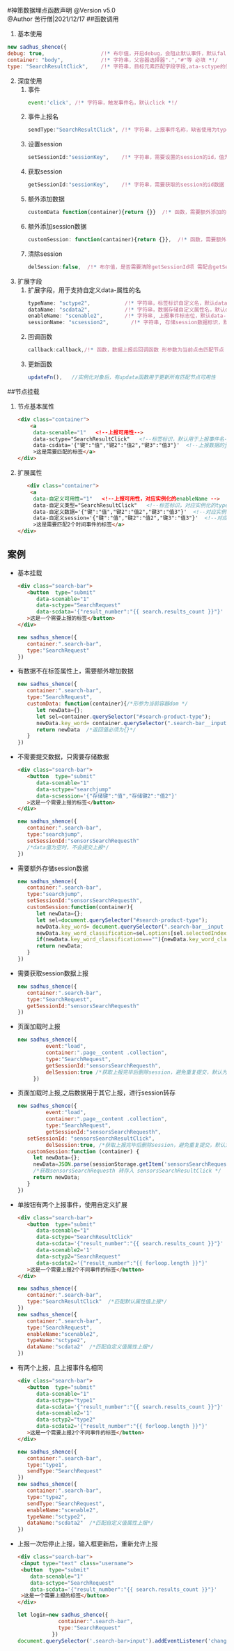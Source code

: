 #神策数据埋点函数声明
@Version  v5.0  
@Author   苦行僧|2021/12/17
##函数调用
1. 基本使用
```javascript
new sadhus_shence({
debug: true,                  /!* 布尔值，开启debug，会阻止默认事件，默认false *!/
container: "body",            /!* 字符串，父容器选择器".","#"等 必填 *!/
type: "SearchResultClick",    /!* 字符串，目标元素匹配字段字段,ata-sctype的值,默认使用此值做为事件名*!/
```
2. 深度使用  
   1. 事件  
      ```javascript
      event:'click', /!* 字符串，触发事件名，默认click *!/
      ```
   2. 事件上报名  
      ```javascript  
      sendType:"SearchResultClick", /!* 字符串，上报事件名称，缺省使用为type值 *!/
      ```
   3. 设置session  
      ```javascript  
      setSessionId:"sessionKey",    /!* 字符串，需要设置的session的id，值为data-scsession的值 *!/
      ```
   4. 获取session  
      ```javascript
      getSessionId:"sessionKey",    /!* 字符串，需要获取的session的id数据 *!/
      ```  
   5. 额外添加数据  
        ```javascript
        customData function(container){return {}}  /!* 函数，需要额外添加的参数，函数需要返回一个对象 *!/
        ```
   6. 额外添加session数据 
      ```javascript
      customSession: function(cantainer){return {}},  /!* 函数，需要额外添加的session数据，函数需要返回一个对象 *!/
      ```  
   7. 清除session  
      ```javascript
      delSession:false,  /!* 布尔值，是否需要清除getSessionId项 需配合getSessionId使用*!/
      ```
3. 扩展字段  
   1. 扩展字段，用于支持自定义data-属性的名
      ```javascript
      typeName: "sctype2",           /!* 字符串，标签标识自定义名，默认data-sctype *!/
      dataName: "scdata2",           /!* 字符串，数据存储自定义属性名，默认data-scdata *!/
      enableName: "scenable2",       /!* 字符串, 上报事件标志位，默认data-scenable *!/
      sessionName: "scsession2",       /!* 字符串, 存储session数据标识，默认data-scssion *!/
      ```  
   2. 回调函数  
      ```javascript
      callback:callback,/!* 函数，数据上报后回调函数 形参数为当前点击匹配节点 *!/
      ```  
   3. 更新函数  
      ```javascript
      updateFn(),   //实例化对象后，有updata函数用于更新所有匹配节点可用性
      ```
##节点挂载  
1. 节点基本属性  
   ```html
   <div class="container">
       <a
        data-scenable="1"   <!--上报可用性-->
        data-sctype="SearchResultClick"   <!--标签标识，默认用于上报事件名-->
        data-csdata='{"键":"值","键2":"值2","键3":"值3"}'  <!--上报数据的json字符串-->
        >这是需要匹配的标签</a>  
   </div>
   ```
2. 扩展属性  
   ```html
      <div class="container">
       <a
        data-自定义可用性="1"   <!--上报可用性，对应实例化的enableName -->
        data-自定义类型="SearchResultClick"   <!--标签标识，对应实例化的typeName-->
        data-自定义数据='{"键":"值","键2":"值2","键3":"值3"}'  <!--对应实例化的dataName-->
        data-自定义session='{"键":"值","键2":"值2","键3":"值3"}'  <!--对应实例化的sessionName-->
        >这是需要匹配2个时间事件的标签</a>  
   </div>
   ```
   
    

## 案例  
+ 基本挂载
   ```html
   <div class="search-bar">
      <button  type="submit"
         data-scenable="1"
         data-sctype="SearchRequest"
         data-scdata='{"result_number":"{{ search.results_count }}"}'
      >这是一个需要上报的标签</button>
   </div>
   ```
   ```javascript
   new sadhus_shence({
      container:".search-bar",
      type:"SearchRequest"
   })
   ```
+ 有数据不在标签属性上，需要额外增加数据
   ```javascript
   new sadhus_shence({
      container:".search-bar",
      type:"SearchRequest",
      customData: function(container){/*形参为当前容器dom */
         let newData={};
         let sel=container.querySelector("#search-product-type");
         newData.key_word= container.querySelector(".search-bar__input ").value;
         return newData  /*返回值必须为{}*/
      }
   })
   ```
+ 不需要提交数据，只需要存储数据
   ```html
   <div class="search-bar">
      <button  type="submit"
         data-scenable="1"
         data-sctype="searchjump"
         data-scsession='{"存储键":"值","存储键2":"值2"}'      
      >这是一个需要上报的标签</button>
   </div>
   ```
   ```javascript
   new sadhus_shence({
      container:".search-bar",
      type:"searchjump",
      setSessionId:"sensorsSearchRequesth"
      /*data值为空时，不会提交上报*/
   })
   ```
+ 需要额外存储session数据
   ```javascript
   new sadhus_shence({
      container:".search-bar",
      type:"searchjump",
      setSessionId:"sensorsSearchRequesth",
      customSession:function(container){
         let newData={};
         let sel=document.querySelector("#search-product-type");
         newData.key_word= document.querySelector(".search-bar__input ").value;
         newData.key_word_classification=sel.options[sel.selectedIndex].value;
         if(newData.key_word_classification===""){newData.key_word_classification="All categories"}
         return newData;
      }
   })
   ```
+ 需要获取session数据上报  
   ```javascript
   new sadhus_shence({
      container:".search-bar",
      type:"SearchRequest",
      getSessionId:"sensorsSearchRequesth"
   })
   ```
+ 页面加载时上报
   ```javascript
   new sadhus_shence({
			event:"load",
			container:".page__content .collection",
			type:"SearchRequest",
			getSessionId:"sensorsSearchRequesth",
			delSession:true /*获取上报完毕后删除session，避免重复提交，默认为false不删除*/
		})
   ```
+ 页面加载时上报,之后数据用于其它上报，进行session转存
   ```javascript
   new sadhus_shence({
			event:"load",
			container:".page__content .collection",
			type:"SearchRequest",
			getSessionId:"sensorsSearchRequesth",
      setSessionId: "sensorsSearchResultClick",
			delSession:true, /*获取上报完毕后删除session，避免重复提交，默认为false不删除*/
      customSession:function (container) {
        let newData={};
        newData=JSON.parse(sessionStorage.getItem('sensorsSearchRequesth'));
        /*获取sensorsSearchRequesth 转存入 sensorsSearchResultClick */
        return newData;
      }
   })
   ```
+ 单按钮有两个上报事件，使用自定义扩展
   ```html
   <div class="search-bar">
      <button  type="submit"
         data-scenable="1"
         data-sctype="SearchResultClick"
         data-scdata='{"result_number":"{{ search.results_count }}"}'
         data-scenable2='1'
         data-sctyp2="SearchRequest"
         data-scdata2='{"result_number":"{{ forloop.length }}"}'
      >这是一个需要上报2个不同事件的标签</button>
   </div>
   ```
   ```javascript
   new sadhus_shence({
      container:".search-bar",
      type:"SearchResultClick"  /*匹配默认属性值上报*/
   })   
   new sadhus_shence({
      container:".search-bar",
      type:"SearchRequest",
      enableName:"scenable2",
      typeName:"sctype2",
      dataName:"scdata2"  /*匹配自定义值属性上报*/
   })
   ```
+ 有两个上报，且上报事件名相同  
   ```html
   <div class="search-bar">
      <button  type="submit"
         data-scenable="1"
         data-sctype="type1"
         data-scdata='{"result_number":"{{ search.results_count }}"}'
         data-scenable2='1'
         data-sctyp2="type2"
         data-scdata2='{"result_number":"{{ forloop.length }}"}'
      >这是一个需要上报2个不同事件的标签</button>
   </div>
   ```
   ```javascript
   new sadhus_shence({
      container:".search-bar",
      type:"type1",  
      sendType:"SearchRequest"
   })   
   new sadhus_shence({
      container:".search-bar",
      type:"type2",  
      sendType:"SearchRequest",
      enableName:"scenable2",
      typeName:"sctype2",
      dataName:"scdata2"  /*匹配自定义值属性上报*/
   })
   ```
+ 上报一次后停止上报，输入框更新后，重新允许上报   
     ```html
   <div class="search-bar">
      <input type="text" class="username">
      <button  type="submit"
         data-scenable="1"
         data-sctype="SearchRequest"
         data-scdata='{"result_number":"{{ search.results_count }}"}'
      >这是一个需要上报的标签</button>
   </div>
   ```
   ```javascript
   let login=new sadhus_shence({
                container:".search-bar",
                type:"SearchRequest"
              })
   document.querySelector('.search-bar>input').addEventListener('change',login.updateFn)
   ```